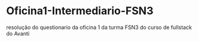 # Oficina1-Intermediario-FSN3
resolução do questionario da oficina 1 da turma FSN3 do curso de fullstack do Avanti 
